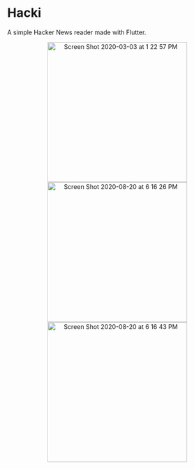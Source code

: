 # Hacki

A simple Hacker News reader made with Flutter.


<p align="center">
  <img width="320" alt="Screen Shot 2020-03-03 at 1 22 57 PM" src="https://user-images.githubusercontent.com/7277662/147392598-09e0c715-8f99-4a6e-a5d8-bc9213e12ef5.png"> 
  <img width="320" alt="Screen Shot 2020-08-20 at 6 16 26 PM" src="https://user-images.githubusercontent.com/7277662/147392599-f421ffbd-c1d3-4f9d-85e9-80be649834f3.png">
<img width="320" alt="Screen Shot 2020-08-20 at 6 16 43 PM" src="https://user-images.githubusercontent.com/7277662/147392600-f504867a-29e1-44ac-b731-5e83bc1b24a9.png">
</p>
